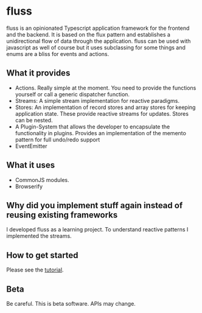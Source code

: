 fluss
=====

fluss is an opinionated Typescript application framework for the frontend and the backend. It is based on the flux pattern
and establishes a unidirectional flow of data through the application. fluss can be used with javascript as well of course
but it uses subclassing for some things and enums are a bliss for events and actions.

## What it provides

* Actions. Really simple at the moment. You need to provide the functions yourself or call a generic dispatcher function.
* Streams: A simple stream implementation for reactive paradigms.
* Stores: An implementation of record stores and array stores for keeping application state. These provide reactive streams for updates. Stores can be nested.
* A Plugin-System that allows the developer to encapsulate the functionality in plugins. Provides an implementation of the memento pattern for full undo/redo support
* EventEmitter

## What it uses

* CommonJS modules.
* Browserify

## Why did you implement stuff again instead of reusing existing frameworks

I developed fluss as a learning project. To understand reactive patterns I implemented the streams.


## How to get started

Please see the [tutorial](examples/examples.md).

## Beta

Be careful. This is beta software. APIs may change.




